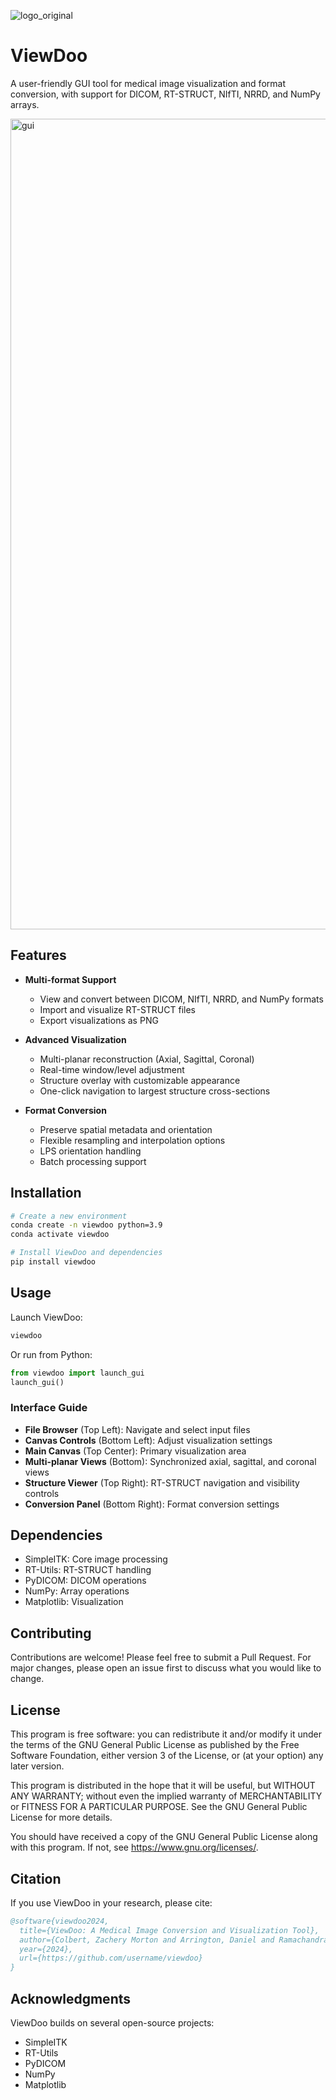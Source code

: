 ![logo_original](https://github.com/user-attachments/assets/eec0239c-69f1-4831-8522-5b83dedaaf1a)

# ViewDoo

A user-friendly GUI tool for medical image visualization and format conversion, with support for DICOM, RT-STRUCT, NIfTI, NRRD, and NumPy arrays.

<img width="1297" alt="gui" src="https://github.com/user-attachments/assets/ac322ba4-ecf8-47f9-bdac-e30a3124db95">

## Features

- **Multi-format Support**
  - View and convert between DICOM, NIfTI, NRRD, and NumPy formats
  - Import and visualize RT-STRUCT files
  - Export visualizations as PNG

- **Advanced Visualization**
  - Multi-planar reconstruction (Axial, Sagittal, Coronal)
  - Real-time window/level adjustment
  - Structure overlay with customizable appearance
  - One-click navigation to largest structure cross-sections

- **Format Conversion**
  - Preserve spatial metadata and orientation
  - Flexible resampling and interpolation options
  - LPS orientation handling
  - Batch processing support

## Installation

```bash
# Create a new environment
conda create -n viewdoo python=3.9
conda activate viewdoo

# Install ViewDoo and dependencies
pip install viewdoo
```

## Usage

Launch ViewDoo:
```bash
viewdoo
```

Or run from Python:
```python
from viewdoo import launch_gui
launch_gui()
```

### Interface Guide

- **File Browser** (Top Left): Navigate and select input files
- **Canvas Controls** (Bottom Left): Adjust visualization settings
- **Main Canvas** (Top Center): Primary visualization area
- **Multi-planar Views** (Bottom): Synchronized axial, sagittal, and coronal views
- **Structure Viewer** (Top Right): RT-STRUCT navigation and visibility controls
- **Conversion Panel** (Bottom Right): Format conversion settings

## Dependencies

- SimpleITK: Core image processing
- RT-Utils: RT-STRUCT handling
- PyDICOM: DICOM operations
- NumPy: Array operations
- Matplotlib: Visualization

## Contributing

Contributions are welcome! Please feel free to submit a Pull Request. For major changes, please open an issue first to discuss what you would like to change.

## License

This program is free software: you can redistribute it and/or modify it under the terms of the GNU General Public License as published by the Free Software Foundation, either version 3 of the License, or (at your option) any later version.

This program is distributed in the hope that it will be useful, but WITHOUT ANY WARRANTY; without even the implied warranty of MERCHANTABILITY or FITNESS FOR A PARTICULAR PURPOSE. See the GNU General Public License for more details.

You should have received a copy of the GNU General Public License along with this program. If not, see <https://www.gnu.org/licenses/>.

## Citation

If you use ViewDoo in your research, please cite:

```bibtex
@software{viewdoo2024,
  title={ViewDoo: A Medical Image Conversion and Visualization Tool},
  author={Colbert, Zachery Morton and Arrington, Daniel and Ramachandran, Prabhakar},
  year={2024},
  url={https://github.com/username/viewdoo}
}
```

## Acknowledgments

ViewDoo builds on several open-source projects:
- SimpleITK
- RT-Utils
- PyDICOM
- NumPy
- Matplotlib
